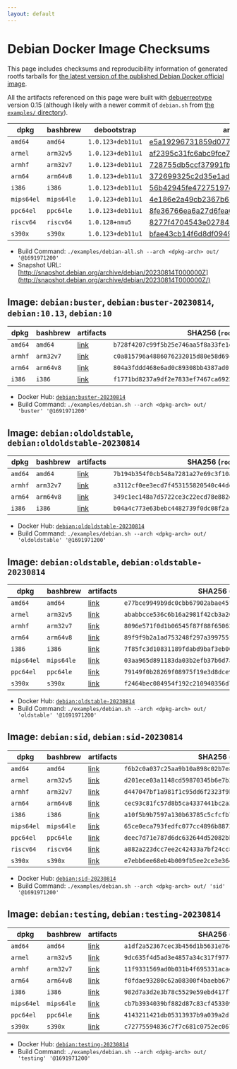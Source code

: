 ```yaml
---
layout: default
---
```


# Debian Docker Image Checksums

This page includes checksums and reproducibility information of generated rootfs tarballs for [the latest version of the published Debian Docker official image](https://hub.docker.com/_/debian).

All the artifacts referenced on this page were built with [debuerreotype](https://github.com/debuerreotype/debuerreotype) version 0.15 (although likely with a newer commit of `debian.sh` from [the `examples/` directory](https://github.com/debuerreotype/debuerreotype/tree/master/examples)).

| dpkg | bashbrew | debootstrap | artifacts |
| - | - | - | - |
| `amd64` | `amd64` | `1.0.123+deb11u1` | [e5a19296731859d07765b6ae79aca17954f82b17](https://github.com/debuerreotype/docker-debian-artifacts/tree/e5a19296731859d07765b6ae79aca17954f82b17) |
| `armel` | `arm32v5` | `1.0.123+deb11u1` | [af2395c31fc6abc9fce7a97a8946d7e85a4daabc](https://github.com/debuerreotype/docker-debian-artifacts/tree/af2395c31fc6abc9fce7a97a8946d7e85a4daabc) |
| `armhf` | `arm32v7` | `1.0.123+deb11u1` | [728755db5ccf37991fb9fc9399a29e8414e4e496](https://github.com/debuerreotype/docker-debian-artifacts/tree/728755db5ccf37991fb9fc9399a29e8414e4e496) |
| `arm64` | `arm64v8` | `1.0.123+deb11u1` | [372699325c2d35e1adb17c5aac44bca497ed1e13](https://github.com/debuerreotype/docker-debian-artifacts/tree/372699325c2d35e1adb17c5aac44bca497ed1e13) |
| `i386` | `i386` | `1.0.123+deb11u1` | [56b42945fe47275197ec299da7e60557e6a3ad81](https://github.com/debuerreotype/docker-debian-artifacts/tree/56b42945fe47275197ec299da7e60557e6a3ad81) |
| `mips64el` | `mips64le` | `1.0.123+deb11u1` | [4e186e2a49cb2367b67cbd6bd2dd0f322cbda35d](https://github.com/debuerreotype/docker-debian-artifacts/tree/4e186e2a49cb2367b67cbd6bd2dd0f322cbda35d) |
| `ppc64el` | `ppc64le` | `1.0.123+deb11u1` | [8fe36766ea6a27d6fea684174b770ea4c5c16b5c](https://github.com/debuerreotype/docker-debian-artifacts/tree/8fe36766ea6a27d6fea684174b770ea4c5c16b5c) |
| `riscv64` | `riscv64` | `1.0.128+nmu5` | [8277f4704543e0278445101c2c40515e791f34f6](https://github.com/debuerreotype/docker-debian-artifacts/tree/8277f4704543e0278445101c2c40515e791f34f6) |
| `s390x` | `s390x` | `1.0.123+deb11u1` | [bfae43cb14f6d8df0949cb21e55baecec5595224](https://github.com/debuerreotype/docker-debian-artifacts/tree/bfae43cb14f6d8df0949cb21e55baecec5595224) |

- Build Command: `./examples/debian-all.sh --arch <dpkg-arch> out/ '@1691971200'`
- Snapshot URL: [http://snapshot.debian.org/archive/debian/20230814T000000Z](http://snapshot.debian.org/archive/debian/20230814T000000Z/)

## Image: `debian:buster`, `debian:buster-20230814`, `debian:10.13`, `debian:10`

| dpkg | bashbrew | artifacts | SHA256 (`rootfs.tar.xz`) |
| - | - | - | - |
| `amd64` | `amd64` | [link](https://github.com/debuerreotype/docker-debian-artifacts/tree/e5a19296731859d07765b6ae79aca17954f82b17/buster) | `b728f4207c99f5b25e746aa5f8a33fe1e0a7aae39e1c1b696041bc9b19d5e8d2` |
| `armhf` | `arm32v7` | [link](https://github.com/debuerreotype/docker-debian-artifacts/tree/728755db5ccf37991fb9fc9399a29e8414e4e496/buster) | `c0a815796a4886076232015d80e58d69cf318d56153e8db1bdc6c73fb51610c8` |
| `arm64` | `arm64v8` | [link](https://github.com/debuerreotype/docker-debian-artifacts/tree/372699325c2d35e1adb17c5aac44bca497ed1e13/buster) | `804a3fddd468e6ad0c89308bb4387ad01b9a378ec922a04b07dc3ba2617384af` |
| `i386` | `i386` | [link](https://github.com/debuerreotype/docker-debian-artifacts/tree/56b42945fe47275197ec299da7e60557e6a3ad81/buster) | `f1771bd8237a9df2e7833ef7467ca6922a9756a88582ea4fe59ad45881db25aa` |

- Docker Hub: [`debian:buster-20230814`](https://hub.docker.com/_/debian/tags?name=buster-20230814)
- Build Command: `./examples/debian.sh --arch <dpkg-arch> out/ 'buster' '@1691971200'`

## Image: `debian:oldoldstable`, `debian:oldoldstable-20230814`

| dpkg | bashbrew | artifacts | SHA256 (`rootfs.tar.xz`) |
| - | - | - | - |
| `amd64` | `amd64` | [link](https://github.com/debuerreotype/docker-debian-artifacts/tree/e5a19296731859d07765b6ae79aca17954f82b17/oldoldstable) | `7b194b354f0cb548a7281a27e69c3f10a1fa213980a83af10363cc6c41e1a01b` |
| `armhf` | `arm32v7` | [link](https://github.com/debuerreotype/docker-debian-artifacts/tree/728755db5ccf37991fb9fc9399a29e8414e4e496/oldoldstable) | `a3112cf0ee3ecd7f453155820540c44def2c779e414d9e824db6140862f88bf2` |
| `arm64` | `arm64v8` | [link](https://github.com/debuerreotype/docker-debian-artifacts/tree/372699325c2d35e1adb17c5aac44bca497ed1e13/oldoldstable) | `349c1ec148a7d5722ce3c22ecd78e882da566967ccc8c66dd6512812a4391d18` |
| `i386` | `i386` | [link](https://github.com/debuerreotype/docker-debian-artifacts/tree/56b42945fe47275197ec299da7e60557e6a3ad81/oldoldstable) | `b04a4c773e63bebc4482739f0dc08f2a19f432e324d88009b1d45eeaae921373` |

- Docker Hub: [`debian:oldoldstable-20230814`](https://hub.docker.com/_/debian/tags?name=oldoldstable-20230814)
- Build Command: `./examples/debian.sh --arch <dpkg-arch> out/ 'oldoldstable' '@1691971200'`

## Image: `debian:oldstable`, `debian:oldstable-20230814`

| dpkg | bashbrew | artifacts | SHA256 (`rootfs.tar.xz`) |
| - | - | - | - |
| `amd64` | `amd64` | [link](https://github.com/debuerreotype/docker-debian-artifacts/tree/e5a19296731859d07765b6ae79aca17954f82b17/oldstable) | `e77bce9949b9dc0cbb67902abae45f87905fac61126b74579e1cfa1e7c994c8f` |
| `armel` | `arm32v5` | [link](https://github.com/debuerreotype/docker-debian-artifacts/tree/af2395c31fc6abc9fce7a97a8946d7e85a4daabc/oldstable) | `ababbcce536c6b16a2981f42cb3a2678fa68dd1303cc7daa943aec9852444e52` |
| `armhf` | `arm32v7` | [link](https://github.com/debuerreotype/docker-debian-artifacts/tree/728755db5ccf37991fb9fc9399a29e8414e4e496/oldstable) | `8096e571f0d1b06545f87f88f65062b8f75e75e8bb2bcaaa3188f08d149a3319` |
| `arm64` | `arm64v8` | [link](https://github.com/debuerreotype/docker-debian-artifacts/tree/372699325c2d35e1adb17c5aac44bca497ed1e13/oldstable) | `89f9f9b2a1ad753248f297a399755fb22fb20dfe640ee56a527127afbdc0b1cf` |
| `i386` | `i386` | [link](https://github.com/debuerreotype/docker-debian-artifacts/tree/56b42945fe47275197ec299da7e60557e6a3ad81/oldstable) | `7f85fc3d10831189fdabd9baf3eb009e6d3bd62e1bb6c23188e2fa0652d9aabb` |
| `mips64el` | `mips64le` | [link](https://github.com/debuerreotype/docker-debian-artifacts/tree/4e186e2a49cb2367b67cbd6bd2dd0f322cbda35d/oldstable) | `03aa965d891183da03b2efb37b6d7ab8ad870310fd89ae9de8d65603d5c9ed57` |
| `ppc64el` | `ppc64le` | [link](https://github.com/debuerreotype/docker-debian-artifacts/tree/8fe36766ea6a27d6fea684174b770ea4c5c16b5c/oldstable) | `79149f0b28269f08975f19e3d8dce965666c26e9ba4d389fd02662896047bf86` |
| `s390x` | `s390x` | [link](https://github.com/debuerreotype/docker-debian-artifacts/tree/bfae43cb14f6d8df0949cb21e55baecec5595224/oldstable) | `f2464bec084954f192c210940356d7320f94088900d71f268e2f7987c0c3d031` |

- Docker Hub: [`debian:oldstable-20230814`](https://hub.docker.com/_/debian/tags?name=oldstable-20230814)
- Build Command: `./examples/debian.sh --arch <dpkg-arch> out/ 'oldstable' '@1691971200'`

## Image: `debian:sid`, `debian:sid-20230814`

| dpkg | bashbrew | artifacts | SHA256 (`rootfs.tar.xz`) |
| - | - | - | - |
| `amd64` | `amd64` | [link](https://github.com/debuerreotype/docker-debian-artifacts/tree/e5a19296731859d07765b6ae79aca17954f82b17/sid) | `f6b2c0a037c25aa9b10a898c02b7e86b4bca576897c1007a440f084eb8acc1ae` |
| `armel` | `arm32v5` | [link](https://github.com/debuerreotype/docker-debian-artifacts/tree/af2395c31fc6abc9fce7a97a8946d7e85a4daabc/sid) | `d201ece03a1148cd59870345b6e7b337649e398339c4fec4627404f2ce2db13c` |
| `armhf` | `arm32v7` | [link](https://github.com/debuerreotype/docker-debian-artifacts/tree/728755db5ccf37991fb9fc9399a29e8414e4e496/sid) | `d447047bf1a981f1c95dd6f2323f9b937c5db3684637c9561ff6e65389e0a702` |
| `arm64` | `arm64v8` | [link](https://github.com/debuerreotype/docker-debian-artifacts/tree/372699325c2d35e1adb17c5aac44bca497ed1e13/sid) | `cec93c81fc57d8b5ca4337441bc2a3ea94dd8cd4713bcadff20b333ad3556b42` |
| `i386` | `i386` | [link](https://github.com/debuerreotype/docker-debian-artifacts/tree/56b42945fe47275197ec299da7e60557e6a3ad81/sid) | `a10f5b9b7597a130b63785c5cfcfb763896a3c96611d4e466b58df34db003380` |
| `mips64el` | `mips64le` | [link](https://github.com/debuerreotype/docker-debian-artifacts/tree/4e186e2a49cb2367b67cbd6bd2dd0f322cbda35d/sid) | `65ce0eca793fedfc077cc4896b8873bb9251211903798fd1eda57f72c37d8f8e` |
| `ppc64el` | `ppc64le` | [link](https://github.com/debuerreotype/docker-debian-artifacts/tree/8fe36766ea6a27d6fea684174b770ea4c5c16b5c/sid) | `deec7d71e787d6dc632644d52082bb509389206fabf74a1222b8be734cf00523` |
| `riscv64` | `riscv64` | [link](https://github.com/debuerreotype/docker-debian-artifacts/tree/8277f4704543e0278445101c2c40515e791f34f6/sid) | `a882a223dcc7ee2c42433a7bf24cc833a184f224fd0979d595d672354e26631c` |
| `s390x` | `s390x` | [link](https://github.com/debuerreotype/docker-debian-artifacts/tree/bfae43cb14f6d8df0949cb21e55baecec5595224/sid) | `e7ebb6ee68eb4b009fb5ee2ce3e3646f74f1f5a870c103abd71c24373f032500` |

- Docker Hub: [`debian:sid-20230814`](https://hub.docker.com/_/debian/tags?name=sid-20230814)
- Build Command: `./examples/debian.sh --arch <dpkg-arch> out/ 'sid' '@1691971200'`

## Image: `debian:testing`, `debian:testing-20230814`

| dpkg | bashbrew | artifacts | SHA256 (`rootfs.tar.xz`) |
| - | - | - | - |
| `amd64` | `amd64` | [link](https://github.com/debuerreotype/docker-debian-artifacts/tree/e5a19296731859d07765b6ae79aca17954f82b17/testing) | `a1df2a52367cec3b456d1b5631e76e304ef5af636920798abf111a2033c9ae6c` |
| `armel` | `arm32v5` | [link](https://github.com/debuerreotype/docker-debian-artifacts/tree/af2395c31fc6abc9fce7a97a8946d7e85a4daabc/testing) | `9dc635f4d5ad3e4857a34c317f977c62ca18d4210470fd0d9a4556eca8c79f42` |
| `armhf` | `arm32v7` | [link](https://github.com/debuerreotype/docker-debian-artifacts/tree/728755db5ccf37991fb9fc9399a29e8414e4e496/testing) | `11f9331569ad0b031b4f695331acae1e9ae08b196323219390e2345b49b539eb` |
| `arm64` | `arm64v8` | [link](https://github.com/debuerreotype/docker-debian-artifacts/tree/372699325c2d35e1adb17c5aac44bca497ed1e13/testing) | `f0fdae93280c62a08300f4baebb679408698d6b6d14fff09a5ffa9cff35b0988` |
| `i386` | `i386` | [link](https://github.com/debuerreotype/docker-debian-artifacts/tree/56b42945fe47275197ec299da7e60557e6a3ad81/testing) | `982d7a3d2e3b78c5529e59ebd417f7d829ad322ab60fac7815c5effe6fc70576` |
| `mips64el` | `mips64le` | [link](https://github.com/debuerreotype/docker-debian-artifacts/tree/4e186e2a49cb2367b67cbd6bd2dd0f322cbda35d/testing) | `cb7b3934039bf882d87c83cf45330958939a31250c5b847687ba806cfe0509f0` |
| `ppc64el` | `ppc64le` | [link](https://github.com/debuerreotype/docker-debian-artifacts/tree/8fe36766ea6a27d6fea684174b770ea4c5c16b5c/testing) | `4143211421db05313937b9a039a2d1ed45b7b8df08580652965b6e35a29de1cc` |
| `s390x` | `s390x` | [link](https://github.com/debuerreotype/docker-debian-artifacts/tree/bfae43cb14f6d8df0949cb21e55baecec5595224/testing) | `c72775594836c7f7c681c0752ec067cca41d2af0c816759609757db2f4b7ab1c` |

- Docker Hub: [`debian:testing-20230814`](https://hub.docker.com/_/debian/tags?name=testing-20230814)
- Build Command: `./examples/debian.sh --arch <dpkg-arch> out/ 'testing' '@1691971200'`
